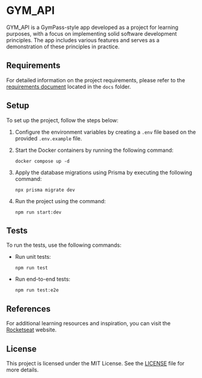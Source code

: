 # GYM_API

GYM_API is a GymPass-style app developed as a project for learning purposes, with a focus on implementing solid software development principles. The app includes various features and serves as a demonstration of these principles in practice.

## Requirements

For detailed information on the project requirements, please refer to the [requirements document](https://github.com/gutkedu/gym_api/edit/master/docs/requisitos.md) located in the `docs` folder.

## Setup

To set up the project, follow the steps below:

1. Configure the environment variables by creating a `.env` file based on the provided `.env.example` file.

2. Start the Docker containers by running the following command:
   ```shell
   docker compose up -d
   ```

3. Apply the database migrations using Prisma by executing the following command:
   ```shell
   npx prisma migrate dev
   ```

4. Run the project using the command:
   ```shell
   npm run start:dev
   ```

## Tests

To run the tests, use the following commands:

- Run unit tests:
  ```shell
  npm run test
  ```

- Run end-to-end tests:
  ```shell
  npm run test:e2e
  ```

## References

For additional learning resources and inspiration, you can visit the [Rocketseat](https://www.rocketseat.com.br/) website.

## License

This project is licensed under the MIT License. See the [LICENSE](LICENSE) file for more details.
